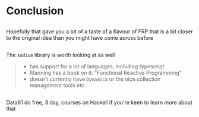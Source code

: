 
# Conclusion

##

Hopefully that gave you a bit of a taste of a flavour of FRP that is a bit closer to the original idea than you might have come across before

##

The `sodium` library is worth looking at as well

>+ has support for a lot of languages, including typescript
>+ Manning has a book on it: "Functional Reactive Programming"
>+ doesn't currently have `Dynamic`s or the nice collection management tools etc

##

Data61 do free, 3 day, courses on Haskell if you're keen to learn more about that

